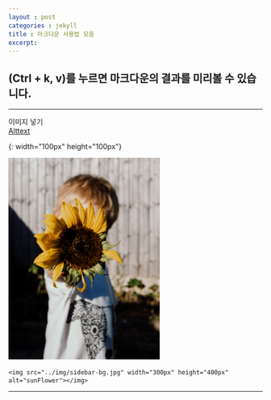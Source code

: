 ```yaml
---
layout : post
categories : jekyll
title : 마크다운 사용법 모음
excerpt:
---
```


## (Ctrl + k,  v)를 누르면 마크다운의 결과를 미리볼 수 있습니다.
----------

이미지 넣기  
[Alttext](img/sidebar-bg.jpg)

{: width="100px" height="100px"}  

<img src="../img/sidebar-bg.jpg" width="300px" height="400px" alt="sunFlower"></img>

```
<img src="../img/sidebar-bg.jpg" width="300px" height="400px" alt="sunFlower"></img>

```
----------
